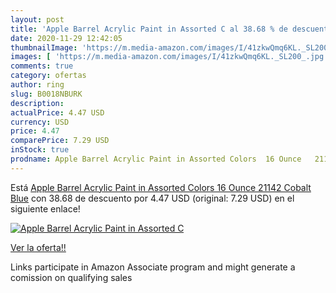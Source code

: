 ```yaml
---
layout: post
title: 'Apple Barrel Acrylic Paint in Assorted C al 38.68 % de descuento'
date: 2020-11-29 12:42:05
thumbnailImage: 'https://m.media-amazon.com/images/I/41zkwQmq6KL._SL200_.jpg'
images: [ 'https://m.media-amazon.com/images/I/41zkwQmq6KL._SL200_.jpg' ]
comments: true
category: ofertas
author: ring
slug: B0018NBURK
description:
actualPrice: 4.47 USD
currency: USD
price: 4.47
comparePrice: 7.29 USD
inStock: true
prodname: Apple Barrel Acrylic Paint in Assorted Colors  16 Ounce   21142 Cobalt Blue
---
```


Está [Apple Barrel Acrylic Paint in Assorted Colors  16 Ounce   21142 Cobalt Blue](https://www.amazon.com/dp/B0018NBURK/?tag=tolees-20) con 38.68 de descuento por 4.47 USD (original: 7.29 USD) en el siguiente enlace!

[![Apple Barrel Acrylic Paint in Assorted C](https://m.media-amazon.com/images/I/41zkwQmq6KL._SL200_.jpg)](https://www.amazon.com/dp/B0018NBURK/?tag=tolees-20)

[Ver la oferta!!](https://www.amazon.com/dp/B0018NBURK/?tag=tolees-20)

Links participate in Amazon Associate program and might generate a comission on qualifying sales


